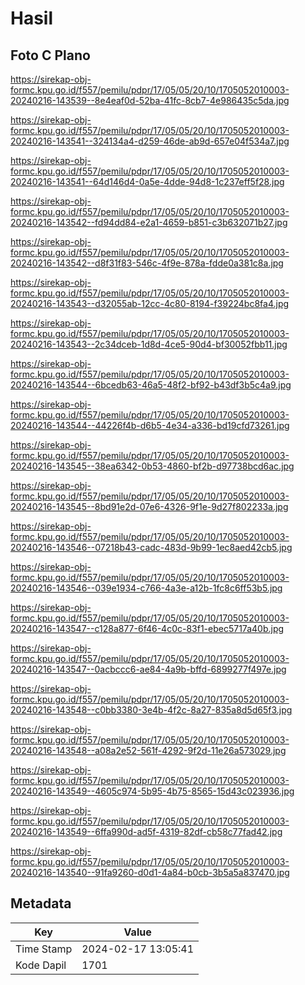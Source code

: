 # Hasil

## Foto C Plano

https://sirekap-obj-formc.kpu.go.id/f557/pemilu/pdpr/17/05/05/20/10/1705052010003-20240216-143539--8e4eaf0d-52ba-41fc-8cb7-4e986435c5da.jpg

https://sirekap-obj-formc.kpu.go.id/f557/pemilu/pdpr/17/05/05/20/10/1705052010003-20240216-143541--324134a4-d259-46de-ab9d-657e04f534a7.jpg

https://sirekap-obj-formc.kpu.go.id/f557/pemilu/pdpr/17/05/05/20/10/1705052010003-20240216-143541--64d146d4-0a5e-4dde-94d8-1c237eff5f28.jpg

https://sirekap-obj-formc.kpu.go.id/f557/pemilu/pdpr/17/05/05/20/10/1705052010003-20240216-143542--fd94dd84-e2a1-4659-b851-c3b632071b27.jpg

https://sirekap-obj-formc.kpu.go.id/f557/pemilu/pdpr/17/05/05/20/10/1705052010003-20240216-143542--d8f31f83-546c-4f9e-878a-fdde0a381c8a.jpg

https://sirekap-obj-formc.kpu.go.id/f557/pemilu/pdpr/17/05/05/20/10/1705052010003-20240216-143543--d32055ab-12cc-4c80-8194-f39224bc8fa4.jpg

https://sirekap-obj-formc.kpu.go.id/f557/pemilu/pdpr/17/05/05/20/10/1705052010003-20240216-143543--2c34dceb-1d8d-4ce5-90d4-bf30052fbb11.jpg

https://sirekap-obj-formc.kpu.go.id/f557/pemilu/pdpr/17/05/05/20/10/1705052010003-20240216-143544--6bcedb63-46a5-48f2-bf92-b43df3b5c4a9.jpg

https://sirekap-obj-formc.kpu.go.id/f557/pemilu/pdpr/17/05/05/20/10/1705052010003-20240216-143544--44226f4b-d6b5-4e34-a336-bd19cfd73261.jpg

https://sirekap-obj-formc.kpu.go.id/f557/pemilu/pdpr/17/05/05/20/10/1705052010003-20240216-143545--38ea6342-0b53-4860-bf2b-d97738bcd6ac.jpg

https://sirekap-obj-formc.kpu.go.id/f557/pemilu/pdpr/17/05/05/20/10/1705052010003-20240216-143545--8bd91e2d-07e6-4326-9f1e-9d27f802233a.jpg

https://sirekap-obj-formc.kpu.go.id/f557/pemilu/pdpr/17/05/05/20/10/1705052010003-20240216-143546--07218b43-cadc-483d-9b99-1ec8aed42cb5.jpg

https://sirekap-obj-formc.kpu.go.id/f557/pemilu/pdpr/17/05/05/20/10/1705052010003-20240216-143546--039e1934-c766-4a3e-a12b-1fc8c6ff53b5.jpg

https://sirekap-obj-formc.kpu.go.id/f557/pemilu/pdpr/17/05/05/20/10/1705052010003-20240216-143547--c128a877-6f46-4c0c-83f1-ebec5717a40b.jpg

https://sirekap-obj-formc.kpu.go.id/f557/pemilu/pdpr/17/05/05/20/10/1705052010003-20240216-143547--0acbccc6-ae84-4a9b-bffd-6899277f497e.jpg

https://sirekap-obj-formc.kpu.go.id/f557/pemilu/pdpr/17/05/05/20/10/1705052010003-20240216-143548--c0bb3380-3e4b-4f2c-8a27-835a8d5d65f3.jpg

https://sirekap-obj-formc.kpu.go.id/f557/pemilu/pdpr/17/05/05/20/10/1705052010003-20240216-143548--a08a2e52-561f-4292-9f2d-11e26a573029.jpg

https://sirekap-obj-formc.kpu.go.id/f557/pemilu/pdpr/17/05/05/20/10/1705052010003-20240216-143549--4605c974-5b95-4b75-8565-15d43c023936.jpg

https://sirekap-obj-formc.kpu.go.id/f557/pemilu/pdpr/17/05/05/20/10/1705052010003-20240216-143549--6ffa990d-ad5f-4319-82df-cb58c77fad42.jpg

https://sirekap-obj-formc.kpu.go.id/f557/pemilu/pdpr/17/05/05/20/10/1705052010003-20240216-143540--91fa9260-d0d1-4a84-b0cb-3b5a5a837470.jpg


## Metadata

| Key        | Value               |
| ---------- | ------------------- |
| Time Stamp | 2024-02-17 13:05:41 |
| Kode Dapil | 1701                |



